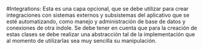 #Integrations: 
Esta es una capa opcional, que se debe utilizar para crear
integraciones con sistemas externos y subsistemas del aplicativo que se esté
automatizando, como manejo y administración de base de datos y
conexiones de otra índole. Se debe tener en cuenta que para la creación de
estas clases se debe realizar una abstracción tal de la implementación que
al momento de utilizarlas sea muy sencilla su manipulación.

